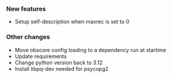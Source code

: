 <!-- Delete the sections that don't apply -->

### New features

- Setup self-description when maxrec is set to 0

### Other changes

- Move obscore config loading to a dependency run at startime
- Update requirements
- Change python version back to 3.12
- Install libpq-dev needed for psycopg2
